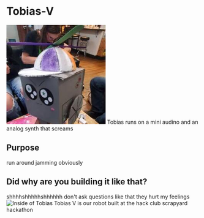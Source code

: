# Tobias-V
![Face of Tobias](https://github.com/amelia-s3/scrapyard-Tobias-V/blob/main/tobias.jpg)
Tobias runs on a mini audino and an analog synth that screams
## Purpose
run around jamming obviously
## Did why are you building it like that?
shhhhshhhhhshhhhhh don't ask questions like that they hurt my feelings
![Inside of Tobias](https://github.com/user-attachments/assets/919647fc-64d7-41aa-8b85-f610e8b9447d)
Tobias V is our robot built at the hack club scrapyard hackathon
